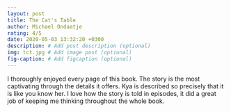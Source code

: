 ```yaml
---
layout: post
title: The Cat's Table
author: Michael Ondaatje
rating: 4/5
date: 2020-05-03 13:32:20 +0300
description: # Add post description (optional)
img: tct.jpg # Add image post (optional)
fig-caption: # Add figcaption (optional)
---
```

I thoroughly enjoyed every page of this book. The story is the most captivating through the details it offers. Kya is described so precisely that it is like you know her. I love how the story is told in episodes, it did a great job of keeping me thinking throughout the whole book.
